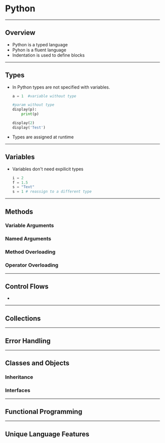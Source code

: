 # Python

---

## Overview

* Python is a typed language
* Pyhon is a fluent language
* Indentation is used to define blocks

---

## Types

* In Python types are not specified with variables.
    ```python
    a = 1  #variable without type

    #param without type
    display(p):
        print(p)
    
    display(2)
    display('Test')
    ```
* Types are assigned at runtime

---

## Variables

* Variables don't need expilicit types
    ```python
    i = 2
    f = 1.5
    s = "Text"
    s = 1 # reassign to a different type
    ```
---

## Methods


### Variable Arguments

### Named Arguments

### Method Overloading

### Operator Overloading
---

## Control Flows

* 

---
## Collections

---

## Error Handling


---

## Classes and Objects

### Inheritance

### Interfaces

---
## Functional Programming

---
## Unique Language Features

